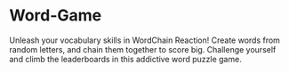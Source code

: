 # Word-Game
Unleash your vocabulary skills in WordChain Reaction! Create words from random letters, and chain them together to score big. Challenge yourself and climb the leaderboards in this addictive word puzzle game.
